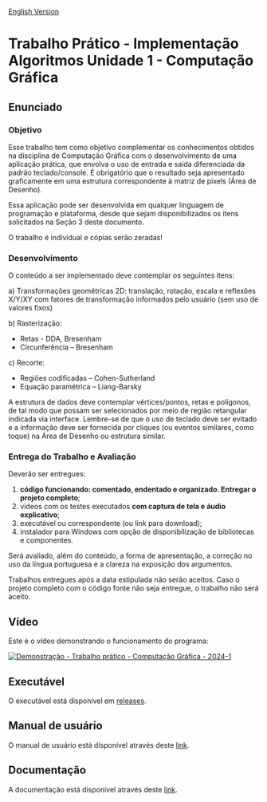 [English Version](README.EN.md)

# Trabalho Prático - Implementação Algoritmos Unidade 1 - Computação Gráfica

## Enunciado

### Objetivo

Esse trabalho tem como objetivo complementar os conhecimentos obtidos na disciplina de Computação Gráfica com o desenvolvimento de uma aplicação prática, que envolva o uso de entrada e saída diferenciada da padrão teclado/console. É obrigatório que o resultado seja apresentado graficamente em uma estrutura correspondente à matriz de
pixels (Área de Desenho).

Essa aplicação pode ser desenvolvida em qualquer linguagem de programação e plataforma, desde que sejam disponibilizados os itens solicitados na Seção 3 deste documento.

O trabalho é individual e cópias serão zeradas!

### Desenvolvimento

O conteúdo a ser implementado deve contemplar os seguintes itens:

a) Transformações geométricas 2D: translação, rotação, escala e reflexões X/Y/XY com fatores de transformação informados pelo usuário (sem uso de valores fixos)

b) Rasterização:
- Retas - DDA, Bresenham
- Circunferência – Bresenham

c) Recorte:
- Regiões codificadas – Cohen-Sutherland
- Equação paramétrica – Liang-Barsky

A estrutura de dados deve contemplar vértices/pontos, retas e polígonos, de tal modo que possam ser selecionados por meio de região retangular indicada via interface. Lembre-se de que o uso de teclado deve ser evitado e a informação deve ser fornecida por cliques (ou eventos similares, como toque) na Área de Desenho ou estrutura similar.

### Entrega do Trabalho e Avaliação

Deverão ser entregues:
1. **código funcionando: comentado, endentado e organizado. Entregar o projeto completo**;
2. vídeos com os testes executados **com captura de tela e áudio explicativo**;
3. executável ou correspondente (ou link para download);
4. instalador para Windows com opção de disponibilização de bibliotecas e componentes.

Será avaliado, além do conteúdo, a forma de apresentação, a correção no uso da língua portuguesa e a clareza na exposição dos argumentos.

Trabalhos entregues após a data estipulada não serão aceitos. Caso o projeto completo com o código fonte não seja entregue, o trabalho não será aceito.

## Vídeo

Este é o vídeo demonstrando o funcionamento do programa:

[![Demonstração - Trabalho prático - Computação Gráfica - 2024-1](https://img.youtube.com/vi/IewOt3MKv0w/0.jpg)](https://www.youtube.com/watch?v=IewOt3MKv0w)

## Executável

O executável está disponível em [releases](https://github.com/Henriquemcc/Trabalho_Pratico_-_Computacao_Grafica_-_2024-1/releases).

## Manual de usuário

O manual de usuário está disponível através deste [link](docs/Manual/Manual_Usuario.pdf). 

## Documentação

A documentação está disponível através deste [link](https://henriquemcc.github.io/Trabalho_Pratico_-_Computacao_Grafica_-_2024-1/).
